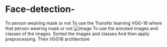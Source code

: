 # Face-detection-
To person weariing mask or not 
To use the Transfer learning VGG-16 where that person wearing mask or not 
![image](https://user-images.githubusercontent.com/83269163/234545323-6283916d-903c-4e41-adee-117457412d28.png)
To use the annoted images and classes of the images.
Sorted the images and classes 
And then apply preprocessing.
Then VGG16 architecture
